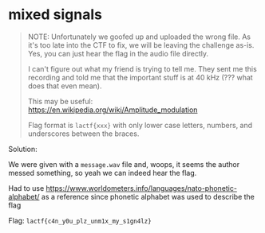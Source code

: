 # mixed signals

> NOTE: Unfortunately we goofed up and uploaded the wrong file. As it's too late into the CTF to fix, we will be leaving the challenge as-is. Yes, you can just hear the flag in the audio file directly.
> 
> I can't figure out what my friend is trying to tell me. They sent me this recording and told me that the important stuff is at 40 kHz (??? what does that even mean).
> 
> This may be useful: https://en.wikipedia.org/wiki/Amplitude_modulation
> 
> Flag format is `lactf{xxx}` with only lower case letters, numbers, and underscores between the braces.

Solution:

We were given with a `message.wav` file and, woops, it seems the author messed something, so yeah we can indeed hear the flag.

Had to use https://www.worldometers.info/languages/nato-phonetic-alphabet/ as a reference since phonetic alphabet was used to describe the flag

Flag: `lactf{c4n_y0u_plz_unm1x_my_s1gn4lz}`
